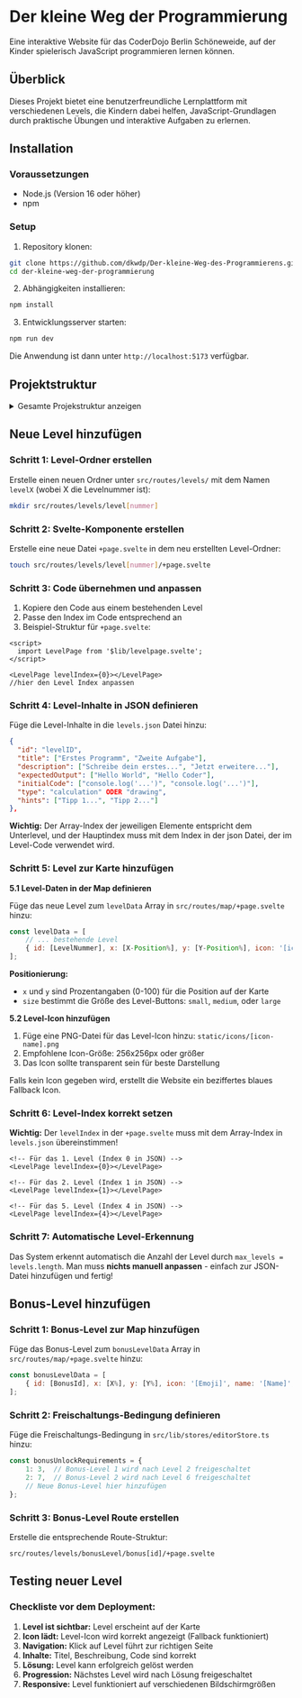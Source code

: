# Der kleine Weg der Programmierung

Eine interaktive Website für das CoderDojo Berlin Schöneweide, auf der Kinder spielerisch JavaScript programmieren lernen können.

## Überblick

Dieses Projekt bietet eine benutzerfreundliche Lernplattform mit verschiedenen Levels, die Kindern dabei helfen, JavaScript-Grundlagen durch praktische Übungen und interaktive Aufgaben zu erlernen.

## Installation

### Voraussetzungen

- Node.js (Version 16 oder höher)
- npm

### Setup

1. Repository klonen:
```bash
git clone https://github.com/dkwdp/Der-kleine-Weg-des-Programmierens.git
cd der-kleine-weg-der-programmierung
```

2. Abhängigkeiten installieren:
```bash
npm install
```

3. Entwicklungsserver starten:
```bash
npm run dev
```

Die Anwendung ist dann unter `http://localhost:5173` verfügbar.

## Projektstruktur
<details>
<summary>Gesamte Projekstruktur anzeigen</summary>

```
Der-kleine-Weg-des-Programmierens/
├── 📁 src/
│   ├── 📁 data/
│   │   ├── layout.css
│   │   └── levels.json
│   │
│   ├── 📁 lib/
│   │   ├── 📁 Canvas/
│   │   │   ├── Canvas.svelte
│   │   │   └── p5Canvas.svelte
│   │   ├── editorStore.ts
│   │   ├── index.js
│   │   ├── JavaScriptEditor.svelte
│   │   └── levelpage.svelte
│   │
│   ├── 📁 routes/
│   │   ├── +layout.svelte
│   │   ├── +page.svelte                     (Front Page)
│   │   ├── 📁 levels/
│   │   │   ├── 📁 bonusLevel/
│   │   │   │   ├── 📁 bonus1/
│   │   │   │   │   └── +page.svelte         (Bonus Level Page)
│   │   │   │   ├── 📁 bonus2/              (unbenutzt)
│   │   │   │   ├── 📁 bonus3/              (unbenutzt)
│   │   │   │   └── 📁 bonus4/              (unbenutzt)
│   │   │   ├── 📁 level1/
│   │   │   │   └── +page.svelte            (Level Page)
│   │   │   ├── 📁 level2/
│   │   │   ├── 📁 level3/
│   │   │   ├── 📁 level4/
│   │   │   ├── 📁 level5/
│   │   │   ├── 📁 level6/
│   │   │   ├── 📁 level7/
│   │   │   ├── 📁 level8/
│   │   │   ├── 📁 level9/
│   │   │   └── 📁 level10/
│   │   ├── 📁 map/
│   │   │   └── +page.svelte                 (Map Page)
│   │   └── 📁 mascot/
│   │       └── Mascot.svelte
│   │
│   └── app.html
│
├── 📁 static/
│   ├── 📁 icons/
│   │   ├── *.png                           (Level-Icons)
│   ├── banner.png
│   ├── favicon.png
│   ├── homescreen_resized.png
│   ├── lockedBelt.png
│   └── map.png
│
├── 📄 Konfigurationsdateien
├── .gitignore
├── jsconfig.json
├── package.json
├── package-lock.json
├── README.md
├── svelte.config.js
└── vite.config.js
```
</details>

## Neue Level hinzufügen

### Schritt 1: Level-Ordner erstellen

Erstelle einen neuen Ordner unter `src/routes/levels/` mit dem Namen `levelX` (wobei X die Levelnummer ist):

```bash
mkdir src/routes/levels/level[nummer]
```

### Schritt 2: Svelte-Komponente erstellen

Erstelle eine neue Datei `+page.svelte` in dem neu erstellten Level-Ordner:

```bash
touch src/routes/levels/level[nummer]/+page.svelte
```

### Schritt 3: Code übernehmen und anpassen

1. Kopiere den Code aus einem bestehenden Level
2. Passe den Index im Code entsprechend an
3. Beispiel-Struktur für `+page.svelte`:

```svelte
<script>
  import LevelPage from '$lib/levelpage.svelte';
</script>

<LevelPage levelIndex={0}></LevelPage>
//hier den Level Index anpassen
```

### Schritt 4: Level-Inhalte in JSON definieren

Füge die Level-Inhalte in die `levels.json` Datei hinzu:

```json
{
  "id": "levelID",
  "title": ["Erstes Programm", "Zweite Aufgabe"],
  "description": ["Schreibe dein erstes...", "Jetzt erweitere..."],
  "expectedOutput": ["Hello World", "Hello Coder"],
  "initialCode": ["console.log('...')", "console.log('...')"],
  "type": "calculation" ODER "drawing",
  "hints": ["Tipp 1...", "Tipp 2..."]
},
```

**Wichtig:** Der Array-Index der jeweiligen Elemente entspricht dem Unterlevel, und der Hauptindex muss mit dem Index in der json Datei, der im Level-Code verwendet wird.

### Schritt 5: Level zur Karte hinzufügen

**5.1 Level-Daten in der Map definieren**

Füge das neue Level zum `levelData` Array in `src/routes/map/+page.svelte` hinzu:

```javascript
const levelData = [
    // ... bestehende Level
    { id: [LevelNummer], x: [X-Position%], y: [Y-Position%], icon: '[icon-name]', name: '[Level-Name]', size: 'small'|'medium'|'large' },
];
```

**Positionierung:**
- `x` und `y` sind Prozentangaben (0-100) für die Position auf der Karte
- `size` bestimmt die Größe des Level-Buttons: `small`, `medium`, oder `large`

**5.2 Level-Icon hinzufügen**

1. Füge eine PNG-Datei für das Level-Icon hinzu: `static/icons/[icon-name].png`
2. Empfohlene Icon-Größe: 256x256px oder größer
3. Das Icon sollte transparent sein für beste Darstellung

Falls kein Icon gegeben wird, erstellt die Website ein beziffertes blaues Fallback Icon.

### Schritt 6: Level-Index korrekt setzen

**Wichtig:** Der `levelIndex` in der `+page.svelte` muss mit dem Array-Index in `levels.json` übereinstimmen!

```svelte
<!-- Für das 1. Level (Index 0 in JSON) -->
<LevelPage levelIndex={0}></LevelPage>

<!-- Für das 2. Level (Index 1 in JSON) -->
<LevelPage levelIndex={1}></LevelPage>

<!-- Für das 5. Level (Index 4 in JSON) -->
<LevelPage levelIndex={4}></LevelPage>
```

### Schritt 7: Automatische Level-Erkennung

Das System erkennt automatisch die Anzahl der Level durch `max_levels = levels.length`. Man muss **nichts manuell anpassen** - einfach zur JSON-Datei hinzufügen und fertig!

## Bonus-Level hinzufügen

### Schritt 1: Bonus-Level zur Map hinzufügen

Füge das Bonus-Level zum `bonusLevelData` Array in `src/routes/map/+page.svelte` hinzu:

```javascript
const bonusLevelData = [
    { id: [BonusId], x: [X%], y: [Y%], icon: '[Emoji]', name: '[Name]', unlockAfter: [LevelNummer], route: '/levels/bonusLevel/bonus[id]'}
];
```

### Schritt 2: Freischaltungs-Bedingung definieren

Füge die Freischaltungs-Bedingung in `src/lib/stores/editorStore.ts` hinzu:

```javascript
const bonusUnlockRequirements = {
    1: 3,  // Bonus-Level 1 wird nach Level 2 freigeschaltet
    2: 7,  // Bonus-Level 2 wird nach Level 6 freigeschaltet
    // Neue Bonus-Level hier hinzufügen
};
```

### Schritt 3: Bonus-Level Route erstellen

Erstelle die entsprechende Route-Struktur:
```
src/routes/levels/bonusLevel/bonus[id]/+page.svelte
```

## Testing neuer Level

### Checkliste vor dem Deployment:

1. **Level ist sichtbar:**  Level erscheint auf der Karte
2. **Icon lädt:**  Level-Icon wird korrekt angezeigt (Fallback funktioniert)
3. **Navigation:**  Klick auf Level führt zur richtigen Seite
4. **Inhalte:**  Titel, Beschreibung, Code sind korrekt
5. **Lösung:**  Level kann erfolgreich gelöst werden
6. **Progression:**  Nächstes Level wird nach Lösung freigeschaltet
7. **Responsive:**  Level funktioniert auf verschiedenen Bildschirmgrößen
